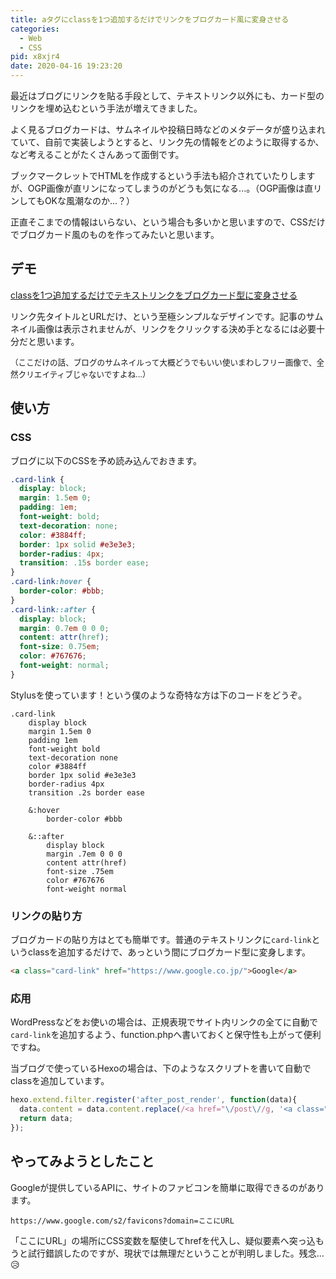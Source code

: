 ```yaml
---
title: aタグにclassを1つ追加するだけでリンクをブログカード風に変身させる
categories:
  - Web
  - CSS
pid: x8xjr4
date: 2020-04-16 19:23:20
---
```


最近はブログにリンクを貼る手段として、テキストリンク以外にも、カード型のリンクを埋め込むという手法が増えてきました。

よく見るブログカードは、サムネイルや投稿日時などのメタデータが盛り込まれていて、自前で実装しようとすると、リンク先の情報をどのように取得するか、など考えることがたくさんあって面倒です。

ブックマークレットでHTMLを作成するという手法も紹介されていたりしますが、OGP画像が直リンになってしまうのがどうも気になる...。（OGP画像は直リンしてもOKな風潮なのか...？）

正直そこまでの情報はいらない、という場合も多いかと思いますので、CSSだけでブログカード風のものを作ってみたいと思います。


## デモ

[classを1つ追加するだけでテキストリンクをブログカード型に変身させる](/post/x8xjr4/)

リンク先タイトルとURLだけ、という至極シンプルなデザインです。記事のサムネイル画像は表示されませんが、リンクをクリックする決め手となるには必要十分だと思います。

<span style="color:var(--text-sub-color);font-size:.9em">（ここだけの話、ブログのサムネイルって大概どうでもいい使いまわしフリー画像で、全然クリエイティブじゃないですよね...）</span>


## 使い方

### CSS

ブログに以下のCSSを予め読み込んでおきます。

```css
.card-link {
  display: block;
  margin: 1.5em 0;
  padding: 1em;
  font-weight: bold;
  text-decoration: none;
  color: #3884ff;
  border: 1px solid #e3e3e3;
  border-radius: 4px;
  transition: .15s border ease;
}
.card-link:hover {
  border-color: #bbb;
}
.card-link::after {
  display: block;
  margin: 0.7em 0 0 0;
  content: attr(href);
  font-size: 0.75em;
  color: #767676;
  font-weight: normal;
}
```

Stylusを使っています！という僕のような奇特な方は下のコードをどうぞ。

```stylus
.card-link
    display block
    margin 1.5em 0
    padding 1em
    font-weight bold
    text-decoration none
    color #3884ff
    border 1px solid #e3e3e3
    border-radius 4px
    transition .2s border ease

    &:hover
        border-color #bbb

    &::after
        display block
        margin .7em 0 0 0
        content attr(href)
        font-size .75em
        color #767676
        font-weight normal
```


### リンクの貼り方

ブログカードの貼り方はとても簡単です。普通のテキストリンクに`card-link`というclassを追加するだけで、あっという間にブログカード型に変身します。

```html
<a class="card-link" href="https://www.google.co.jp/">Google</a>
```

### 応用

WordPressなどをお使いの場合は、正規表現でサイト内リンクの全てに自動で`card-link`を追加するよう、function.phpへ書いておくと保守性も上がって便利ですね。

当ブログで使っているHexoの場合は、下のようなスクリプトを書いて自動でclassを追加しています。

```javascript
hexo.extend.filter.register('after_post_render', function(data){
  data.content = data.content.replace(/<a href="\/post\//g, '<a class="card-link" href="\/post\/');
  return data;
});
```


## やってみようとしたこと

Googleが提供しているAPIに、サイトのファビコンを簡単に取得できるのがあります。

```plaintext
https://www.google.com/s2/favicons?domain=ここにURL
```

「ここにURL」の場所にCSS変数を駆使してhrefを代入し、疑似要素へ突っ込もうと試行錯誤したのですが、現状では無理だということが判明しました。残念...😥
